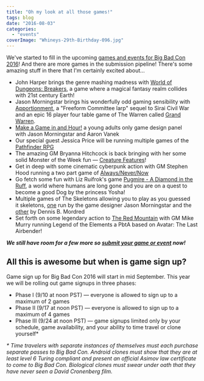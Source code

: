 ```yaml
---
title: "Oh my look at all those games!"
tags: blog
date: "2016-08-03"
categories: 
  - "events"
coverImage: "Whineys-29th-Birthday-096.jpg"
---
```


We've started to fill in the upcoming [games and events for Big Bad Con 2016](/events/)! And there are more games in the submission pipeline! There's some amazing stuff in there that I'm certainly excited about…

- John Harper brings the genre mashing madness with [World of Dungeons: Breakers](http://www.bigbadcon.com/events/world-of-dungeons-breakers/), a game where a magical fantasy realm collides with 21st century Earth!
- Jason Morningstar brings his wonderfully odd gaming sensibility with [Apportionment](http://www.bigbadcon.com/events/apportionment/), a "Freeform Committee larp" sequel to Sirai Civil War and an epic 16 player four table game of The Warren called [Grand Warren](http://www.bigbadcon.com/events/the-grand-warren/).
- [Make a Game in and Hour!](http://www.bigbadcon.com/events/make-a-game-in-an-hour/) a young adults only game design panel with Jason Morningstar and Aaron Vanek
- Our special guest Jessica Price will be running multiple games of the [Pathfinder RPG](http://www.bigbadcon.com/events/pathfinder-beginner-box-2/)
- The amazing GM Bryanna Hitchcock is back bringing with her some solid Monster of the Week fun — [Creature Features](http://www.bigbadcon.com/events/creature-features-4/)!
- Get in deep with some cinematic cyberpunk action with GM Stephen Hood running a two part game of [Always/Never/Now](http://www.bigbadcon.com/events/alwaysnevernow-part-1-3/)
- Go fetch some fun with Liz Ruifrok's game [Pugmire - A Diamond in the Ruff](http://www.bigbadcon.com/events/diamond-in-the-ruff-playtest/), a world where humans are long gone and you are on a quest to become a good Dog by the princess Yosha!
- Multiple games of The Skeletons allowing you to play as you guessed it skeletons, [one](http://www.bigbadcon.com/events/the-skeletons-2/) run by the game designer Jason Morningstar and the [other](http://www.bigbadcon.com/events/the-skeletons/) by Dennis B. Mordred
- Set forth on some legendary action to [The Red Mountain](http://www.bigbadcon.com/events/the-red-mountain/) with GM Mike Murry running Legend of the Elements a PbtA based on Avatar: The Last Airbender!

**_We still have room for a few more so [submit your game or event](http://www.bigbadcon.com/volunteer/run-a-game/) now!_**

## All this is awesome but when is game sign up?

Game sign up for Big Bad Con 2016 will start in mid September. This year we will be rolling out game signups in three phases:

- Phase I (9/10 at noon PST) — everyone is allowed to sign up to a maximum of 2 games
- Phase II (9/17 at noon PST) — everyone is allowed to sign up to a maximum of 4 games
- Phase III (9/24 at noon PST) — game signups limited only by your schedule, game availability, and your ability to time travel or clone yourself\*

_\* Time travelers with separate instances of themselves must each purchase separate passes to Big Bad Con. Android clones must show that they are at least level 6 Turing compliant and present an official Asimov law certificate to come to Big Bad Con. Biological clones must swear under oath that they have never seen a David Cronenberg film._

